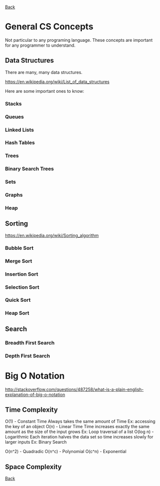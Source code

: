 [Back](../../../)

# General CS Concepts
Not particular to any programing language. These concepts are important for any programmer to understand.

## Data Structures
There are many, many data structures.

https://en.wikipedia.org/wiki/List_of_data_structures

Here are some important ones to know:
### Stacks
### Queues
### Linked Lists
### Hash Tables
### Trees
### Binary Search Trees
### Sets
### Graphs
### Heap

## Sorting
https://en.wikipedia.org/wiki/Sorting_algorithm
### Bubble Sort
### Merge Sort
### Insertion Sort
### Selection Sort
### Quick Sort
### Heap Sort

## Search
### Breadth First Search
### Depth First Search

# Big O Notation
http://stackoverflow.com/questions/487258/what-is-a-plain-english-explanation-of-big-o-notation
## Time Complexity
O(1) - Constant Time
Always takes the same amount of Time
Ex: accessing the key of an object
O(n) - Linear Time
Time increases exactly the same amount as the size of the input grows
Ex: Loop traversal of a list
O(log n) - Logarithmic
Each iteration halves the data set so time increases slowly for larger inputs
Ex: Binary Search

O(n^2) - Quadradic
O(n^c) - Polynomial
O(c^n) - Exponential

## Space Complexity

[Back](../../../)
